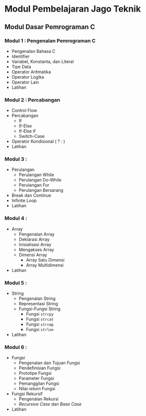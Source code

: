 # Modul Pembelajaran Jago Teknik

## Modul Dasar Pemrograman C

### Modul 1 : Pengenalan Pemrograman C
* Pengenalan Bahasa C
* Identifier
* Variabel, Konstanta, dan Literal
* Tipe Data
* Operator Aritmatika
* Operator Logika
* Operator Lain
* Latihan

### Modul 2 : Percabangan
* Control Flow
* Percabangan
    - If
    - If-Else
    - If-Else if
    - Switch-Case
* Operator Kondisional ( ? : )
* Latihan

### Modul 3 :
* Perulangan
    - Perulangan While
    - Perulangan Do-While
    - Perulangan For
    - Perulangan Bersarang
* Break dan Continue
* Infinite Loop
* Latihan

### Modul 4 :
* Array
    - Pengenalan Array
    - Deklarasi Array
    - Inisialisasi Array
    - Mengakses Array
    - Dimensi Array
        + Array Satu Dimensi
        + Array Multidimensi
* Latihan

### Modul 5 :
* String
    - Pengenalan String
    - Representasi String
    - Fungsi-Fungsi String
        + Fungsi `strcpy`
        + Fungsi `strcat`
        + Fungsi `strcmp`
        + Fungsi `strlen`
* Latihan

### Modul 6 :
* Fungsi
    - Pengenalan dan Tujuan Fungsi
    - Pendefinisian Fungsi
    - Prototipe Fungsi
    - Parameter Fungsi
    - Pemanggilan Fungsi
    - Nilai *return* Fungsi
* Fungsi Rekursif
    - Pengenalan Rekursi
    - *Recursive Case* dan *Base Case*
* Latihan
